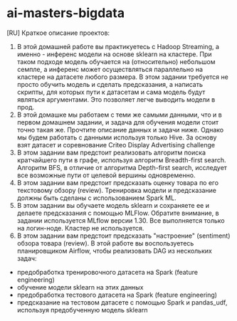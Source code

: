 # ai-masters-bigdata

[RU] Краткое описание проектов:

1. В этой домашней работе вы практикуетесь с Hadoop Streaming, а именно - инференс модели на основе sklearn на кластере. При таком подходе модель обучается на (относительно) небольшом семпле, а инференс может осуществляться параллельно на кластере на датасете любого размера.
В этом задании требуется не просто обучить модель и сделать предсказания, а написать скрипты, для которых пути к датасетам и сама модель будут являться аргументами. Это позволяет легче выводить модели в прод.
2. В этой домашке мы работаем с теми же самыми данными, что и в первом домашнем задании, и задача для обучения модели стоит точно такая же. Прочтите описание данных и задачи ниже.
Однако мы будем работать с данными используя только Hive.
За основу взят датасет и соревнование Criteo Display Advertising challenge
3. В этом задании вам предстоит реализовать алгоритм поиска кратчайшего пути в графе, используя алгоритм Breadth-first search. Алгоритм BFS, в отличие от алгоритма Depth-first search, исследует все возможные пути от целевой вершины одновременно.
4. В этом задании вам предстоит предсказать оценку товара по его текстовому обзору (review). Тренировка модели и предсказание должны быть сделаны с использованием Spark ML.
5. В этом задании вы обучаете модель sklearn и сохраняете ее и делаете предсказания с помощью MLFlow. Обратите внимание, в задании используется MLflow версии 1.30. Все выполняется только на логин-ноде. Кластер не используется.
6. В этом задании вам предстоит предсказать "настроение" (sentiment) обзора товара (review).
В этой работе вы воспользуетесь планировщиком Airflow, чтобы реализовать DAG из нескольких задач:
- предобработка тренировочного датасета на Spark (feature engineering)
- обучение модели sklearn на этих данных
- предобработка тестового датасета на Spark (feature engineering)
- предсказание на тестовом датасете с помощью Spark и pandas_udf, используя предобученную модель sklearn
